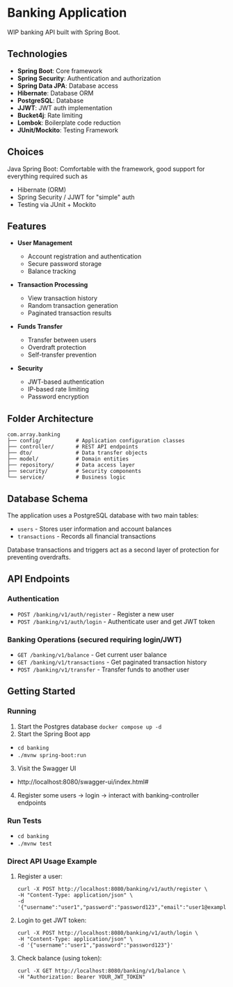# Banking Application

WIP banking API built with Spring Boot.

## Technologies

- **Spring Boot**: Core framework
- **Spring Security**: Authentication and authorization
- **Spring Data JPA**: Database access
- **Hibernate**: Database ORM
- **PostgreSQL**: Database
- **JJWT**: JWT auth implementation
- **Bucket4j**: Rate limiting
- **Lombok**: Boilerplate code reduction
- **JUnit/Mockito**: Testing Framework

## Choices
Java Spring Boot: Comfortable with the framework, good support for everything required such as
- Hibernate (ORM)
- Spring Security / JJWT for "simple" auth
- Testing via JUnit + Mockito

## Features

- **User Management**
  - Account registration and authentication
  - Secure password storage
  - Balance tracking

- **Transaction Processing**
  - View transaction history
  - Random transaction generation
  - Paginated transaction results

- **Funds Transfer**
  - Transfer between users
  - Overdraft protection
  - Self-transfer prevention

- **Security**
  - JWT-based authentication
  - IP-based rate limiting
  - Password encryption

## Folder Architecture
```
com.array.banking
├── config/           # Application configuration classes
├── controller/       # REST API endpoints
├── dto/              # Data transfer objects
├── model/            # Domain entities
├── repository/       # Data access layer
├── security/         # Security components
└── service/          # Business logic
```

## Database Schema

The application uses a PostgreSQL database with two main tables:
- `users` - Stores user information and account balances
- `transactions` - Records all financial transactions

Database transactions and triggers act as a second layer of protection for preventing overdrafts.

## API Endpoints

### Authentication

- `POST /banking/v1/auth/register` - Register a new user
- `POST /banking/v1/auth/login` - Authenticate user and get JWT token

### Banking Operations (secured requiring login/JWT)

- `GET /banking/v1/balance` - Get current user balance
- `GET /banking/v1/transactions` - Get paginated transaction history
- `POST /banking/v1/transfer` - Transfer funds to another user

## Getting Started

### Running
1. Start the Postgres database `docker compose up -d`
2. Start the Spring Boot app
  - `cd banking`
  - `./mvnw spring-boot:run`
3. Visit the Swagger UI
  - http://localhost:8080/swagger-ui/index.html#
4. Register some users -> login -> interact with banking-controller endpoints

### Run Tests
  - `cd banking`
  - `./mvnw test`

### Direct API Usage Example

1. Register a user:
   ```
   curl -X POST http://localhost:8080/banking/v1/auth/register \
   -H "Content-Type: application/json" \
   -d '{"username":"user1","password":"password123","email":"user1@example.com"}'
   ```

2. Login to get JWT token:
   ```
   curl -X POST http://localhost:8080/banking/v1/auth/login \
   -H "Content-Type: application/json" \
   -d '{"username":"user1","password":"password123"}'
   ```

3. Check balance (using token):
   ```
   curl -X GET http://localhost:8080/banking/v1/balance \
   -H "Authorization: Bearer YOUR_JWT_TOKEN"
   ```